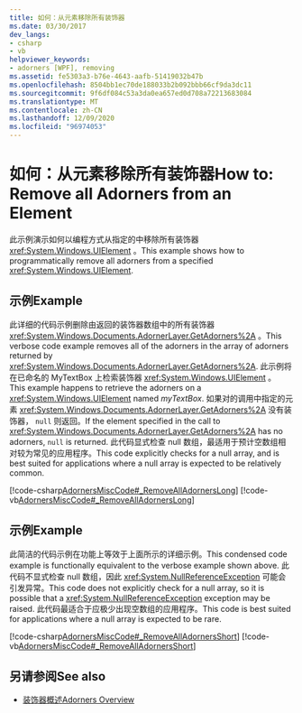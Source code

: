 ```yaml
---
title: 如何：从元素移除所有装饰器
ms.date: 03/30/2017
dev_langs:
- csharp
- vb
helpviewer_keywords:
- adorners [WPF], removing
ms.assetid: fe5303a3-b76e-4643-aafb-51419032b47b
ms.openlocfilehash: 8504bb1ec70de188033b2b092bbb66cf9da3dc11
ms.sourcegitcommit: 9f6df084c53a3da0ea657ed0d708a72213683084
ms.translationtype: MT
ms.contentlocale: zh-CN
ms.lasthandoff: 12/09/2020
ms.locfileid: "96974053"
---
```

# <a name="how-to-remove-all-adorners-from-an-element"></a><span data-ttu-id="e55cf-102">如何：从元素移除所有装饰器</span><span class="sxs-lookup"><span data-stu-id="e55cf-102">How to: Remove all Adorners from an Element</span></span>
<span data-ttu-id="e55cf-103">此示例演示如何以编程方式从指定的中移除所有装饰器 <xref:System.Windows.UIElement> 。</span><span class="sxs-lookup"><span data-stu-id="e55cf-103">This example shows how to programmatically remove all adorners from a specified <xref:System.Windows.UIElement>.</span></span>  
  
## <a name="example"></a><span data-ttu-id="e55cf-104">示例</span><span class="sxs-lookup"><span data-stu-id="e55cf-104">Example</span></span>  
 <span data-ttu-id="e55cf-105">此详细的代码示例删除由返回的装饰器数组中的所有装饰器 <xref:System.Windows.Documents.AdornerLayer.GetAdorners%2A> 。</span><span class="sxs-lookup"><span data-stu-id="e55cf-105">This verbose code example removes all of the adorners in the array of adorners returned by <xref:System.Windows.Documents.AdornerLayer.GetAdorners%2A>.</span></span>  <span data-ttu-id="e55cf-106">此示例将在已命名的 MyTextBox 上检索装饰器 <xref:System.Windows.UIElement> 。 </span><span class="sxs-lookup"><span data-stu-id="e55cf-106">This example happens to retrieve the adorners on a <xref:System.Windows.UIElement> named *myTextBox*.</span></span>  <span data-ttu-id="e55cf-107">如果对的调用中指定的元素 <xref:System.Windows.Documents.AdornerLayer.GetAdorners%2A> 没有装饰器， `null` 则返回。</span><span class="sxs-lookup"><span data-stu-id="e55cf-107">If the element specified in the call to <xref:System.Windows.Documents.AdornerLayer.GetAdorners%2A> has no adorners, `null` is returned.</span></span>  <span data-ttu-id="e55cf-108">此代码显式检查 null 数组，最适用于预计空数组相对较为常见的应用程序。</span><span class="sxs-lookup"><span data-stu-id="e55cf-108">This code explicitly checks for a null array, and is best suited for applications where a null array is expected to be relatively common.</span></span>  
  
 [!code-csharp[AdornersMiscCode#_RemoveAllAdornersLong](~/samples/snippets/csharp/VS_Snippets_Wpf/AdornersMiscCode/CSharp/Window1.xaml.cs#_removealladornerslong)]
 [!code-vb[AdornersMiscCode#_RemoveAllAdornersLong](~/samples/snippets/visualbasic/VS_Snippets_Wpf/AdornersMiscCode/visualbasic/window1.xaml.vb#_removealladornerslong)]  
  
## <a name="example"></a><span data-ttu-id="e55cf-109">示例</span><span class="sxs-lookup"><span data-stu-id="e55cf-109">Example</span></span>  
 <span data-ttu-id="e55cf-110">此简洁的代码示例在功能上等效于上面所示的详细示例。</span><span class="sxs-lookup"><span data-stu-id="e55cf-110">This condensed code example is functionally equivalent to the verbose example shown above.</span></span> <span data-ttu-id="e55cf-111">此代码不显式检查 null 数组，因此 <xref:System.NullReferenceException> 可能会引发异常。</span><span class="sxs-lookup"><span data-stu-id="e55cf-111">This code does not explicitly check for a null array, so it is possible that a <xref:System.NullReferenceException> exception may be raised.</span></span>  <span data-ttu-id="e55cf-112">此代码最适合于应极少出现空数组的应用程序。</span><span class="sxs-lookup"><span data-stu-id="e55cf-112">This code is best suited for applications where a null array is expected to be rare.</span></span>  
  
 [!code-csharp[AdornersMiscCode#_RemoveAllAdornersShort](~/samples/snippets/csharp/VS_Snippets_Wpf/AdornersMiscCode/CSharp/Window1.xaml.cs#_removealladornersshort)]
 [!code-vb[AdornersMiscCode#_RemoveAllAdornersShort](~/samples/snippets/visualbasic/VS_Snippets_Wpf/AdornersMiscCode/visualbasic/window1.xaml.vb#_removealladornersshort)]  
  
## <a name="see-also"></a><span data-ttu-id="e55cf-113">另请参阅</span><span class="sxs-lookup"><span data-stu-id="e55cf-113">See also</span></span>

- [<span data-ttu-id="e55cf-114">装饰器概述</span><span class="sxs-lookup"><span data-stu-id="e55cf-114">Adorners Overview</span></span>](adorners-overview.md)
